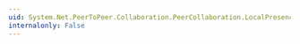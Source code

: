 ```yaml
---
uid: System.Net.PeerToPeer.Collaboration.PeerCollaboration.LocalPresenceChanged
internalonly: False
---
```

